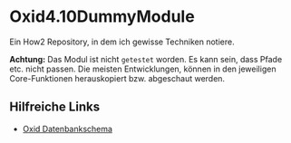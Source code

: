 # Oxid4.10DummyModule

Ein How2 Repository, in dem ich gewisse Techniken notiere. 

**Achtung:** Das Modul ist nicht `getestet` worden. Es kann sein, dass Pfade etc. nicht passen. Die meisten Entwicklungen, können in den jeweiligen Core-Funktionen herauskopiert bzw. abgeschaut werden.

## Hilfreiche Links

- [Oxid Datenbankschema](https://github.com/OXID-eSales/oxideshop_ce/blob/master/source/Setup/Sql/database_schema.sql)
